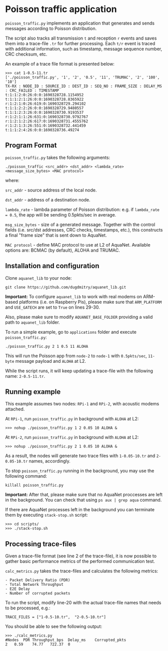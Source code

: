 # Poisson traffic application

`poisson_traffic.py` implements an application that generates and sends messages according to Poisson distribution.

The script also tracks all transmission `t` and reception `r` events and saves them into a trace-file `.tr` for further processing. Each `t/r` event is traced with additional information, such as timestamp, message sequence number, CRC checksum, etc.

An example of a trace file format is presented below:

```
>>> cat 1-0.5-11.tr 
['./poisson_traffic.py', '1', '2', '0.5', '11', 'TRUMAC', '2', '100', '10']
TX-RX : NODE_ID : SOURCE_ID : DEST_ID : SEQ_NO : FRAME_SIZE : DELAY_MS : CRC_FAILED : TIMESTAMP
t:1:1:2:0:26:0:0:1690328728.1154952
t:1:1:2:1:26:0:0:1690328728.8365922
r:1:2:1:0:26:619:0:1690328729.294102
t:1:1:2:2:26:0:0:1690328729.9480557
t:1:1:2:3:26:0:0:1690328730.9193537
r:1:2:1:1:26:631:0:1690328730.9792767
r:1:2:1:2:26:617:0:1690328731.4555762
r:1:2:1:3:26:551:0:1690328732.441459
t:1:1:2:4:26:0:0:1690328736.49274
```

## Program Format

`poisson_traffic.py` takes the following arguments:

```
./poisson_traffic <src_addr> <dst_addr> <lambda_rate> <message_size_bytes> <MAC protocol>
```

where:

`src_addr` - source address of the local node.

`dst_addr` - address of a destination node.

`lambda_rate` - lambda parameter of Poisson distribution: e.g. if `lambda_rate = 0.5`, the app will be sending 0.5pkts/sec in average.

`msg_size_bytes` - size of a generated message. Together with the control fields (i.e. src/dst addresses, CRC checks, timestamps, etc.), this constructs a final "frame size" that is sent down to AquaNet.

`MAC protocol` - define MAC protocol to use at L2 of AquaNet. Available options are: BCMAC (by default), ALOHA and TRUMAC.

## Installation and configuration

Clone `aquanet_lib` to your node:

```
git clone https://github.com/dugdmitry/aquanet_lib.git
```

**Important:** To configure `aquanet_lib` to work with real modems on ARM-based platforms (i.e. on Raspberry Pis), please make sure that `ARM_PLATFORM` and `USE_GATECH` are set to `True` on lines 29-30.

Also, please make sure to modify `AQUANET_BASE_FOLDER` providing a valid path to `aquanet_lib` folder.


To run a simple example, go to `applications` folder and execute `poisson_traffic.py`:

```
./poisson_traffic.py 2 1 0.5 11 ALOHA
```

This will run the Poisson app from `node-2` to `node-1` with `0.5pkts/sec`, `11-byte` message payload and `ALOHA` at L2.

While the script runs, it will keep updating a trace-file with the following name: `2-0.5-11.tr`.

## Running example

This example assumes two nodes: `RPi-1` and `RPi-2`, with acoustic modems attached.

At `RPi-1`, run `poisson_traffic.py` in background with `ALOHA` at L2:

```
>>> nohup ./poisson_traffic.py 1 2 0.05 10 ALOHA &
```

At `RPi-2`, run `poisson_traffic.py` in background with `ALOHA` at L2:

```
>>> nohup ./poisson_traffic.py 2 1 0.05 10 ALOHA &
```

As a result, the nodes will generate two trace files with `1-0.05-10.tr` and `2-0.05-10.tr` names, accordingly.

To stop `poisson_traffic.py` running in the background, you may use the following command:

```
killall poisson_traffic.py
```

**Important:** After that, please make sure that no AquaNet proccesses are left in the background. You can check that using `ps aux | grep aqua` command.

If there are AquaNet processes left in the background you can terminate them by executing `stack-stop.sh` script:

```
>>> cd scripts/
>>> ./stack-stop.sh
```

## Processing trace-files

Given a trace-file format (see line 2 of the trace-file), it is now possible to gather basic performance metrics of the performed communication test.

`calc_metrics.py` takes the trace-files and calculates the following metrics:

```
- Packet Delivery Ratio (PDR)
- Total Network Throughput
- E2E Delay
- Number of corrupted packets
```

To run the script, modify line-20 with the actual trace-file names that needs to be processed, e.g.:

```
TRACE_FILES = ["1-0.5-10.tr",  "2-0.5-10.tr"]
```

You should be able to see the following output:

```
>>> ./calc_metrics.py 
#Nodes	PDR	Throughput_bps	Delay_ms	Corrupted_pkts
2	0.59	74.77	722.37	0
```

